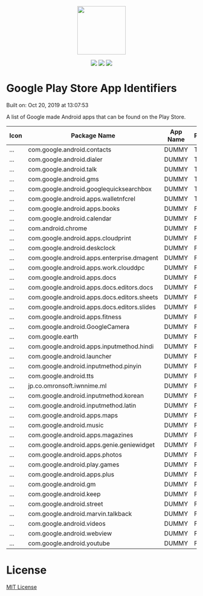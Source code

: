 <p align="center">
  <img src="play-store-icon.png" width="128"/>
</p>
<p align="center">
  <img src="https://img.shields.io/badge/Operating%20System-iOS-blue.svg"/>
  <img src="https://img.shields.io/badge/-Bundle%20Identifiers-blue.svg"/>
  <img src="https://img.shields.io/github/license/joeblau/apple-bundle-identifiers.svg"/>
</p>

# Google Play Store App Identifiers

Built on: Oct 20, 2019 at 13:07:53

A list of Google made Android apps that can be found on the Play Store.

| Icon | Package Name | App Name | Privileged* |
| --- | --- | --- | --- |
| ... | com.google.android.contacts |  DUMMY | True
| ... | com.google.android.dialer |  DUMMY | True
| ... | com.google.android.talk |  DUMMY | True
| ... | com.google.android.gms |  DUMMY | True
| ... | com.google.android.googlequicksearchbox |  DUMMY | True
| ... | com.google.android.apps.walletnfcrel |  DUMMY | True
| ... | com.google.android.apps.books |  DUMMY | False
| ... | com.google.android.calendar |  DUMMY | False
| ... | com.android.chrome |  DUMMY | False
| ... | com.google.android.apps.cloudprint |  DUMMY | False
| ... | com.google.android.deskclock |  DUMMY | False
| ... | com.google.android.apps.enterprise.dmagent |  DUMMY | False
| ... | com.google.android.apps.work.clouddpc |  DUMMY | False
| ... | com.google.android.apps.docs |  DUMMY | False
| ... | com.google.android.apps.docs.editors.docs |  DUMMY | False
| ... | com.google.android.apps.docs.editors.sheets |  DUMMY | False
| ... | com.google.android.apps.docs.editors.slides |  DUMMY | False
| ... | com.google.android.apps.fitness |  DUMMY | False
| ... | com.google.android.GoogleCamera |  DUMMY | False
| ... | com.google.earth |  DUMMY | False
| ... | com.google.android.apps.inputmethod.hindi |  DUMMY | False
| ... | com.google.android.launcher |  DUMMY | False
| ... | com.google.android.inputmethod.pinyin |  DUMMY | False
| ... | com.google.android.tts |  DUMMY | False
| ... | jp.co.omronsoft.iwnnime.ml |  DUMMY | False
| ... | com.google.android.inputmethod.korean |  DUMMY | False
| ... | com.google.android.inputmethod.latin |  DUMMY | False
| ... | com.google.android.apps.maps |  DUMMY | False
| ... | com.google.android.music |  DUMMY | False
| ... | com.google.android.apps.magazines |  DUMMY | False
| ... | com.google.android.apps.genie.geniewidget |  DUMMY | False
| ... | com.google.android.apps.photos |  DUMMY | False
| ... | com.google.android.play.games |  DUMMY | False
| ... | com.google.android.apps.plus |  DUMMY | False
| ... | com.google.android.gm |  DUMMY | False
| ... | com.google.android.keep |  DUMMY | False
| ... | com.google.android.street |  DUMMY | False
| ... | com.google.android.marvin.talkback |  DUMMY | False
| ... | com.google.android.videos |  DUMMY | False
| ... | com.google.android.webview |  DUMMY | False
| ... | com.google.android.youtube |  DUMMY | False


# License

[MIT License](LICENSE)